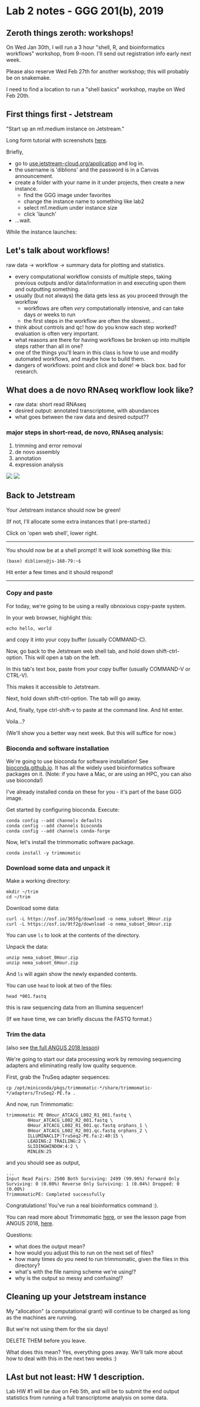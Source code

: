 # Lab 2 notes - GGG 201(b), 2019

## Zeroth things zeroth: workshops!

On Wed Jan 30th, I will run a 3 hour "shell, R, and bioinformatics workflows" workshop, from 9-noon. I'll send out registration info early next week.

Please also reserve Wed Feb 27th for another workshop; this will probably be on snakemake.

I need to find a location to run a "shell basics" workshop, maybe on Wed Feb 20th.

## First things first - Jetstream

"Start up an m1.medium instance on Jetstream."

Long form tutorial with screenshots [here](https://angus.readthedocs.io/en/2018/jetstream/boot.html).


Briefly,

* go to [use.jetstream-cloud.org/application](https://use.jetstream-cloud.org/application) and log in.
* the username is 'diblions' and the password is in a Canvas announcement.
* create a folder with your name in it under projects, then create a new instance.
    * find the GGG image under favorites
    * change the instance name to something like lab2
    * select m1.medium under instance size
    * click 'launch'
* ...wait.

While the instance launches:

## Let's talk about workflows!

raw data -> workflow -> summary data for plotting and statistics.

* every computational workflow consists of multiple steps, taking previous outputs and/or data/information in and executing upon them and outputting something.
* usually (but not always) the data gets less as you proceed through the workflow
    * workflows are often *very* computationally intensive, and can take days or weeks to run
    * the first steps in the workflow are often the slowest...
* think about controls and qc! how do you know each step worked? evaluation is often very important.
* what reasons are there for having workflows be broken up into multiple steps rather than all in one?
* one of the things you'll learn in this class is how to use and modify automated workflows, and maybe how to build them.
* dangers of workflows: point and click and done! => black box. bad for research.

## What does a de novo RNAseq workflow look like?

* raw data: short read RNAseq
* desired output: annotated transcriptome, with abundances
* what goes between the raw data and desired output??

### major steps in short-read, de novo, RNAseq analysis:

1. trimming and error removal
2. de novo assembly
3. annotation
4. expression analysis

![](lab2_images/IMG_5976.jpg)
![](lab2_images/IMG_5977.jpg)


## Back to Jetstream

Your Jetstream instance should now be green!

(If not, I'll allocate some extra instances that I pre-started.)

Click on 'open web shell', lower right.

---

You should now be at a shell prompt! It will look something like this:

```
(base) diblions@js-168-79:~$ 
```

Hit enter a few times and it should respond!

---

### Copy and paste

For today, we're going to be using a really obnoxious copy-paste system.

In your web browser, highlight this:

```
echo hello, world
```
and copy it into your copy buffer (usually COMMAND-C).

Now, go back to the Jetstream web shell tab, and hold down shift-ctrl-option. This will open a tab on the left.

In this tab's text box, paste from your copy buffer (usually COMMAND-V or CTRL-V).

This makes it accessible to Jetstream.

Next, hold down shift-ctrl-option. The tab will go away.

And, finally, type ctrl-shift-v to paste at the command line. And hit enter.

Voila...?

(We'll show you a better way next week. But this will suffice for now.)

### Bioconda and software installation

We're going to use bioconda for software installation! See [bioconda.github.io](https://bioconda.github.io). It has all the widely used bioinformatics software packages on it. (Note: if you have a Mac, or are using an HPC, you can also use bioconda!)

I've already installed conda on these for you - it's part of the base GGG image.

Get started by configuring bioconda. Execute:

```
conda config --add channels defaults
conda config --add channels bioconda
conda config --add channels conda-forge
```

Now, let's install the trimmomatic software package.

```
conda install -y trimmomatic
```

### Download some data and unpack it

Make a working directory:
```
mkdir ~/trim
cd ~/trim
```

Download some data:
```
curl -L https://osf.io/365fg/download -o nema_subset_0Hour.zip
curl -L https://osf.io/9tf2g/download -o nema_subset_6Hour.zip
```

You can use `ls` to look at the contents of the directory.

Unpack the data:

```
unzip nema_subset_0Hour.zip
unzip nema_subset_6Hour.zip
```

And `ls` will again show the newly expanded contents.

You can use `head` to look at two of the files:

```
head *001.fastq
```

this is raw sequencing data from an Illumina sequencer!

(If we have time, we can briefly discuss the FASTQ format.)

### Trim the data

(also see [the full ANGUS 2018 lesson](https://angus.readthedocs.io/en/2018/quality-and-trimming.html))

We're going to start our data processing work by removing sequencing adapters and eliminating really low quality sequence.

First, grab the TruSeq adapter sequences:
```
cp /opt/miniconda/pkgs/trimmomatic-*/share/trimmomatic-*/adapters/TruSeq2-PE.fa .
```

And now, run Trimmomatic:

```
trimmomatic PE 0Hour_ATCACG_L002_R1_001.fastq \
        0Hour_ATCACG_L002_R2_001.fastq \
        0Hour_ATCACG_L002_R1_001.qc.fastq orphans_1 \
        0Hour_ATCACG_L002_R2_001.qc.fastq orphans_2 \
        ILLUMINACLIP:TruSeq2-PE.fa:2:40:15 \
        LEADING:2 TRAILING:2 \
        SLIDINGWINDOW:4:2 \
        MINLEN:25
```

and you should see as output,

```
...
Input Read Pairs: 2500 Both Surviving: 2499 (99.96%) Forward Only Surviving: 0 (0.00%) Reverse Only Surviving: 1 (0.04%) Dropped: 0 (0.00%)
TrimmomaticPE: Completed successfully
```

Congratulations! You've run a real bioinformatics command :).

You can read more about Trimmomatic [here](http://www.usadellab.org/cms/?page=trimmomatic), or see the lesson page from ANGUS 2018, [here](https://angus.readthedocs.io/en/2018/quality-and-trimming.html).

Questions:

* what does the output mean?
* how would you adjust this to run on the next set of files?
* how many times do you need to run trimmomatic, given the files in this directory?
* what's with the file naming scheme we're using!?
* why is the output so messy and confusing!?

## Cleaning up your Jetstream instance

My "allocation" (a computational grant) will continue to be charged as long as the machines are running.

But we're not using them for the six days!

DELETE THEM before you leave.

What does this mean? Yes, everything goes away. We'll talk more about how to deal with this in the next two weeks :)

## LAst but not least: HW 1 description.

Lab HW #1 will be due on Feb 5th, and will be to submit the end output statistics from running a full transcriptome analysis on some data.
